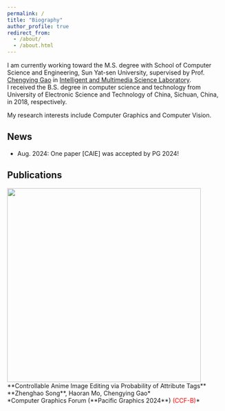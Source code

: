 ```yaml
---
permalink: /
title: "Biography"
author_profile: true
redirect_from: 
  - /about/
  - /about.html
---
```


I am currently working toward the M.S. degree with School of Computer Science and Engineering, Sun Yat-sen University, supervised by Prof. [Chengying Gao](https://cse.sysu.edu.cn/content/2537) in [Intelligent and Multimedia Science Laboratory](https://www.sysu-imsl.com/members.html).
<br>
I received the B.S. degree in computer science and technology from University of Electronic Science and Technology of China, Sichuan, China, in 2018, respectively.

My research interests include Computer Graphics and Computer Vision.

News
------
- Aug. 2024: One paper [CAIE] was accepted by PG 2024!

Publications
------
<img src="/images/Work1.png" width=450 />
<br>
**Controllable Anime Image Editing via Probability of Attribute Tags**<br>
**Zhenghao Song**, Haoran Mo, Chengying Gao*
<br>
*Computer Graphics Forum (**Pacific Graphics 2024**) <font color='red'> (CCF-B)</font>*

